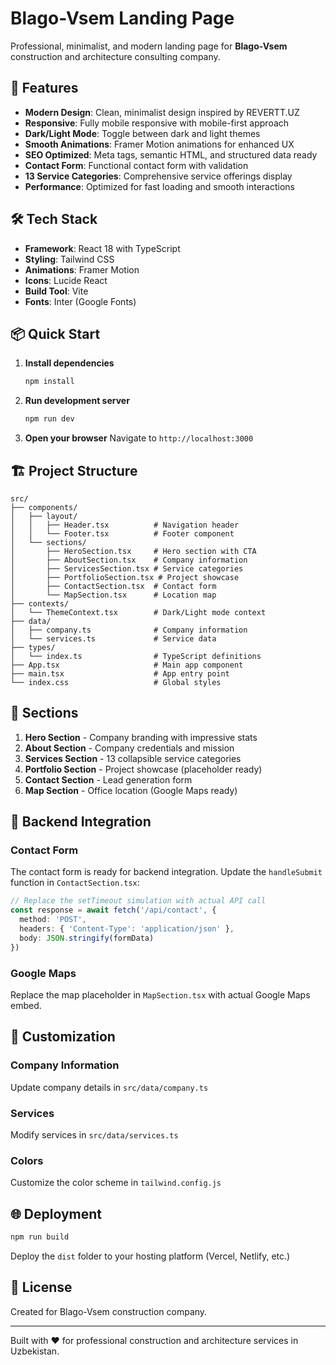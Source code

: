 # Blago-Vsem Landing Page

Professional, minimalist, and modern landing page for **Blago-Vsem** construction and architecture consulting company.

## 🚀 Features

- **Modern Design**: Clean, minimalist design inspired by REVERTT.UZ
- **Responsive**: Fully mobile responsive with mobile-first approach
- **Dark/Light Mode**: Toggle between dark and light themes
- **Smooth Animations**: Framer Motion animations for enhanced UX
- **SEO Optimized**: Meta tags, semantic HTML, and structured data ready
- **Contact Form**: Functional contact form with validation
- **13 Service Categories**: Comprehensive service offerings display
- **Performance**: Optimized for fast loading and smooth interactions

## 🛠️ Tech Stack

- **Framework**: React 18 with TypeScript
- **Styling**: Tailwind CSS
- **Animations**: Framer Motion
- **Icons**: Lucide React
- **Build Tool**: Vite
- **Fonts**: Inter (Google Fonts)

## 📦 Quick Start

1. **Install dependencies**
   ```bash
   npm install
   ```

2. **Run development server**
   ```bash
   npm run dev
   ```

3. **Open your browser**
   Navigate to `http://localhost:3000`

## 🏗️ Project Structure

```
src/
├── components/
│   ├── layout/
│   │   ├── Header.tsx          # Navigation header
│   │   └── Footer.tsx          # Footer component
│   └── sections/
│       ├── HeroSection.tsx     # Hero section with CTA
│       ├── AboutSection.tsx    # Company information
│       ├── ServicesSection.tsx # Service categories
│       ├── PortfolioSection.tsx # Project showcase
│       ├── ContactSection.tsx  # Contact form
│       └── MapSection.tsx      # Location map
├── contexts/
│   └── ThemeContext.tsx        # Dark/Light mode context
├── data/
│   ├── company.ts              # Company information
│   └── services.ts             # Service data
├── types/
│   └── index.ts                # TypeScript definitions
├── App.tsx                     # Main app component
├── main.tsx                    # App entry point
└── index.css                   # Global styles
```

## 📱 Sections

1. **Hero Section** - Company branding with impressive stats
2. **About Section** - Company credentials and mission
3. **Services Section** - 13 collapsible service categories
4. **Portfolio Section** - Project showcase (placeholder ready)
5. **Contact Section** - Lead generation form
6. **Map Section** - Office location (Google Maps ready)

## 🔧 Backend Integration

### Contact Form
The contact form is ready for backend integration. Update the `handleSubmit` function in `ContactSection.tsx`:

```typescript
// Replace the setTimeout simulation with actual API call
const response = await fetch('/api/contact', {
  method: 'POST',
  headers: { 'Content-Type': 'application/json' },
  body: JSON.stringify(formData)
})
```

### Google Maps
Replace the map placeholder in `MapSection.tsx` with actual Google Maps embed.

## 🎯 Customization

### Company Information
Update company details in `src/data/company.ts`

### Services
Modify services in `src/data/services.ts`

### Colors
Customize the color scheme in `tailwind.config.js`

## 🌐 Deployment

```bash
npm run build
```

Deploy the `dist` folder to your hosting platform (Vercel, Netlify, etc.)

## 📄 License

Created for Blago-Vsem construction company.

---

Built with ❤️ for professional construction and architecture services in Uzbekistan. 